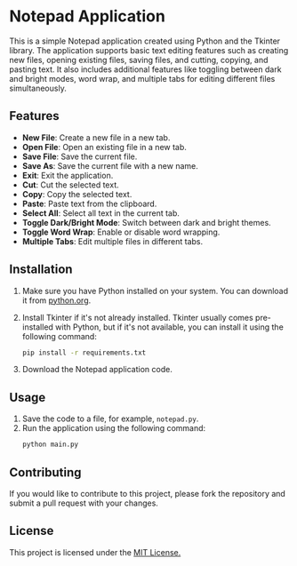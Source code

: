 # Notepad Application

This is a simple Notepad application created using Python and the Tkinter library. The application supports basic text editing features such as creating new files, opening existing files, saving files, and cutting, copying, and pasting text. It also includes additional features like toggling between dark and bright modes, word wrap, and multiple tabs for editing different files simultaneously.

## Features

- **New File**: Create a new file in a new tab.
- **Open File**: Open an existing file in a new tab.
- **Save File**: Save the current file.
- **Save As**: Save the current file with a new name.
- **Exit**: Exit the application.
- **Cut**: Cut the selected text.
- **Copy**: Copy the selected text.
- **Paste**: Paste text from the clipboard.
- **Select All**: Select all text in the current tab.
- **Toggle Dark/Bright Mode**: Switch between dark and bright themes.
- **Toggle Word Wrap**: Enable or disable word wrapping.
- **Multiple Tabs**: Edit multiple files in different tabs.

## Installation

1. Make sure you have Python installed on your system. You can download it from [python.org](https://www.python.org/).

2. Install Tkinter if it's not already installed. Tkinter usually comes pre-installed with Python, but if it's not available, you can install it using the following command:
    ```sh
    pip install -r requirements.txt
    ```

3. Download the Notepad application code.

## Usage

1. Save the code to a file, for example, `notepad.py`.
2. Run the application using the following command:
    ```sh
    python main.py
    ```
## Contributing
If you would like to contribute to this project, please fork the repository and submit a pull request with your changes.

## License
This project is licensed under the [MIT License.](LICENSE)

